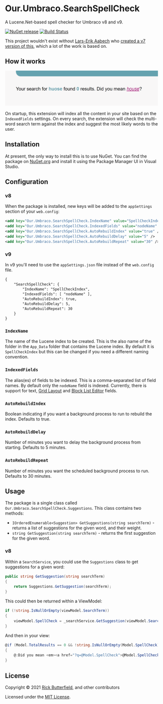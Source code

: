 ﻿# Our.Umbraco.SearchSpellCheck
A Lucene.Net-based spell checker for Umbraco v8 and v9.

[![NuGet release](https://img.shields.io/nuget/v/Our.Umbraco.SearchSpellCheck.svg)](https://www.nuget.org/packages/Our.Umbraco.SearchSpellCheck/)
[![Build Status](https://dev.azure.com/rickbutterfield/NuGet%20Packages/_apis/build/status/rickbutterfield.Our.Umbraco.SearchSpellCheck?branchName=main)](https://dev.azure.com/rickbutterfield/NuGet%20Packages/_build/latest?definitionId=2&branchName=main)

This project wouldn't exist without [Lars-Erik Aabech](https://github.com/lars-erik) who [created a v7 version of this](https://blog.aabech.no/archive/building-a-spell-checker-for-search-in-umbraco/), which a lot of the work is based on.

## How it works
![alt text](docs/img/screenshot.png?raw=true "A search result, with a misspelt version of the word 'house'. It is being suggested to the user to instead search for the correct spelling of the word.")

On startup, this extension will index all the content in your site based on the `IndexedFields` settings. On every search, the extension will check the multi-word search term against the index and suggest the most likely words to the user.

## Installation
At present, the only way to install this is to use NuGet. You can find the package on [NuGet.org](https://www.nuget.org/packages/Our.Umbraco.SearchSpellCheck/) and install it using the Package Manager UI in Visual Studio.

## Configuration
### v8
When the package is installed, new keys will be added to the `appSettings` section of your `web.config`:
```xml
<add key="Our.Umbraco.SearchSpellCheck.IndexName" value="SpellCheckIndex" />
<add key="Our.Umbraco.SearchSpellCheck.IndexedFields" value="nodeName" />
<add key="Our.Umbraco.SearchSpellCheck.AutoRebuildIndex" value="true" />
<add key="Our.Umbraco.SearchSpellCheck.AutoRebuildDelay" value="5" />
<add key="Our.Umbraco.SearchSpellCheck.AutoRebuildRepeat" value="30" />
```

### v9
In v9 you'll need to use the `appSettings.json` file instead of the `web.config` file.
```
{
    "SearchSpellCheck": {
        "IndexName": "SpellCheckIndex",
        "IndexedFields": [ "nodeName" ],
        "AutoRebuildIndex": true,
        "AutoRebuildDelay": 5,
        "AutoRebuildRepeat": 30
    }
}
```

### `IndexName`
The name of the Lucene index to be created. This is the also name of the folder in the `App_Data` folder that contains the Lucene index. By default it is `SpellCheckIndex` but this can be changed if you need a different naming convention.

### `IndexedFields`
The alias(es) of fields to be indexed. This is a comma-separated list of field names. By default only the `nodeName` field is indexed. Currently, there is support for text, [Grid Layout](https://our.umbraco.com/Documentation/Fundamentals/Backoffice/property-editors/built-in-property-editors/Grid-Layout/) and [Block List Editor](https://our.umbraco.com/Documentation/Fundamentals/Backoffice/property-editors/built-in-property-editors/Block-List-Editor/) fields.

### `AutoRebuildIndex`
Boolean indicating if you want a background process to run to rebuild the index. Defaults to true.

### `AutoRebuildDelay`
Number of minutes you want to delay the background process from starting. Defaults to 5 minutes.

### `AutoRebuildRepeat`
Number of minutes you want the scheduled background process to run. Defaults to 30 minutes.

## Usage
The package is a single class called `Our.Umbraco.SearchSpellCheck.Suggestions`. This class contains two methods:
- `IOrderedEnumerable<Suggestion> GetSuggestions(string searchTerm)` - returns a list of suggestions for the given word, and their weight.
- `string GetSuggestion(string searchTerm)` - returns the first suggestion for the given word.

### v8
Within a `SearchService`, you could use the `Suggestions` class to get suggestions for a given word:
```csharp
public string GetSuggestion(string searchTerm)
{
    return Suggestions.GetSuggestion(searchTerm);
}
```

This could then be returned within a ViewModel:
```csharp
if (!string.IsNullOrEmpty(viewModel.SearchTerm))
{
    viewModel.SpellCheck = _searchService.GetSuggestion(viewModel.SearchTerm);
}
```

And then in your view:
```csharp
@if (Model.TotalResults == 0 && !string.IsNullOrEmpty(Model.SpellCheck))
{
    @:Did you mean <em><a href="?q=@Model.SpellCheck">@Model.SpellCheck</a></em>?
}
```

## License
Copyright &copy; 2021 [Rick Butterfield](https://rickbutterfield.com), and other contributors

Licensed under the [MIT License](LICENSE.md).
